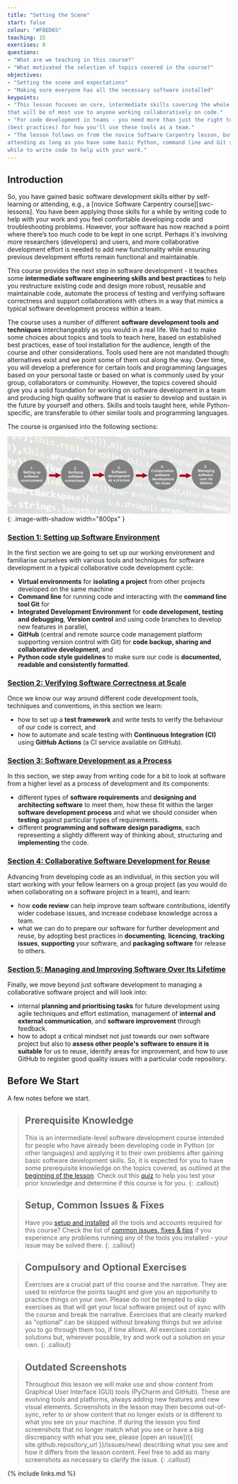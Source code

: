 ```yaml
---
title: "Setting the Scene"
start: false
colour: "#FBED65"
teaching: 15
exercises: 0
questions:
- "What are we teaching in this course?"
- "What motivated the selection of topics covered in the course?"
objectives:
- "Setting the scene and expectations"
- "Making sure everyone has all the necessary software installed"
keypoints:
- "This lesson focuses on core, intermediate skills covering the whole software development life-cycle
that will be of most use to anyone working collaboratively on code."
- "For code development in teams - you need more than just the right tools and languages. You need a strategy
(best practices) for how you'll use these tools as a team."
- "The lesson follows on from the novice Software Carpentry lesson, but this is not a prerequisite for
attending as long as you have some basic Python, command line and Git skills and you have been using them for a
while to write code to help with your work."
---
```


## Introduction
So, you have gained basic software development skills either by self-learning or attending,
e.g., a [novice Software Carpentry course][swc-lessons].
You have been applying those skills for a while by writing code to help with your work
and you feel comfortable developing code and troubleshooting problems.
However, your software has now reached a point where there’s too much code to be kept in one script.
Perhaps it's involving more researchers (developers) and users,
and more collaborative development effort is needed to add new functionality
while ensuring previous development efforts remain functional and maintainable.

This course provides the next step in software development -
it teaches some **intermediate software engineering skills and best practices**
to help you restructure existing code and design more robust,
reusable and maintainable code,
automate the process of testing and verifying software correctness
and support collaborations with others in a way that
mimics a typical software development process within a team.

The course uses a number of different **software development tools and techniques**
interchangeably as you would in a real life.
We had to make some choices about topics and tools to teach here,
based on established best practices,
ease of tool installation for the audience,
length of the course and other considerations.
Tools used here are not mandated though: 
alternatives exist and we point some of them out along the way.
Over time, you will develop a preference for certain tools and programming languages
based on your personal taste
or based on what is commonly used by your group, collaborators or community.
However, the topics covered should give you a solid foundation for working on software development
in a team and producing high quality software that is easier to develop
and sustain in the future by yourself and others.
Skills and tools taught here, while Python-specific,
are transferable to other similar tools and programming languages.

The course is organised into the following sections:

![Course overview diagram](../fig/course-overview.png){: .image-with-shadow width="800px" }

### [Section 1: Setting up Software Environment](../10-section1-intro/index.html)
In the first section we are going to set up our working environment
and familiarise ourselves with various tools and techniques for
software development in a typical collaborative code development cycle:

- **Virtual environments** for **isolating a project** from other projects developed on the same machine
- **Command line** for running code and interacting with the **command line tool Git** for
- **Integrated Development Environment** for **code development, testing and debugging**,
  **Version control** and using code branches to develop new features in parallel,
- **GitHub** (central and remote source code management platform supporting version control with Git)
  for **code backup, sharing and collaborative development**, and
- **Python code style guidelines** to make sure our code is
  **documented, readable and consistently formatted**.

### [Section 2: Verifying Software Correctness at Scale](../20-section2-intro/index.html)
Once we know our way around different code development tools, techniques and conventions,
in this section we learn:

- how to set up a **test framework** and write tests to verify the behaviour of our code is correct, and
- how to automate and scale testing with **Continuous Integration (CI)** using
  **GitHub Actions** (a CI service available on GitHub).

### [Section 3: Software Development as a Process](../30-section3-intro/index.html)
In this section, we step away from writing code for a bit
to look at software from a higher level as a process of development and its components:

- different types of **software requirements** and **designing and architecting software** to meet them,
  how these fit within the larger **software development process**
  and what we should consider when **testing** against particular types of requirements.
- different **programming and software design paradigms**,
  each representing a slightly different way of thinking about,
  structuring
  and **implementing** the code.

### [Section 4: Collaborative Software Development for Reuse](../40-section4-intro/index.html)
Advancing from developing code as an individual,
in this section you will start working with your fellow learners
on a group project (as you would do when collaborating on a software project in a team), and learn:

- how **code review** can help improve team software contributions,
  identify wider codebase issues, and increase codebase knowledge across a team.
- what we can do to prepare our software for further development and reuse,
  by adopting best practices in
  **documenting**,
  **licencing**,
  **tracking issues**,
  **supporting** your software,
  and **packaging software** for release to others.

### [Section 5: Managing and Improving Software Over Its Lifetime](../50-section5-intro/index.html)
Finally, we move beyond just software development to managing a collaborative software project and will look into:

- internal **planning and prioritising tasks** for future development
  using agile techniques and effort estimation,
  management of **internal and external communication**,
  and **software improvement** through feedback.
- how to adopt a critical mindset not just towards our own software project
  but also to **assess other people's software to ensure it is suitable** for us to reuse,
  identify areas for improvement,
  and how to use GitHub to register good quality issues with a particular code repository.

## Before We Start

A few notes before we start.

> ## Prerequisite Knowledge
> This is an intermediate-level software development course
> intended for people who have already been developing code in Python (or other languages)
> and applying it to their own problems after gaining basic software development skills.
> So, it is expected for you to have some prerequisite knowledge on the topics covered,
> as outlined at the [beginning of the lesson](../index.html#prerequisites).
> Check out this [quiz](../quiz/index.html) to help you test your prior knowledge
> and determine if this course is for you.
{: .callout}

> ## Setup, Common Issues & Fixes
> Have you [setup and installed](../setup.html) all the tools and accounts required for this course?
> Check the list of [common issues, fixes & tips](../common-issues/index.html)
> if you experience any problems running any of the tools you installed -
> your issue may be solved there.
{: .callout}

> ## Compulsory and Optional Exercises
> Exercises are a crucial part of this course and the narrative.
> They are used to reinforce the points taught
> and give you an opportunity to practice things on your own.
> Please do not be tempted to skip exercises
> as that will get your local software project out of sync with the course and break the narrative.
> Exercises that are clearly marked as "optional" can be skipped without breaking things
> but we advise you to go through them too, if time allows.
> All exercises contain solutions but, wherever possible, try and work out a solution on your own.
{: .callout}

> ## Outdated Screenshots
> Throughout this lesson we will make use and show content
> from Graphical User Interface (GUI) tools (PyCharm and GitHub).
> These are evolving tools and platforms, always adding new features and new visual elements.
> Screenshots in the lesson may then become out-of-sync,
> refer to or show content that no longer exists or is different to what you see on your machine.
> If during the lesson you find screenshots that no longer match what you see
> or have a big discrepancy with what you see,
> please [open an issue]({{ site.github.repository_url }}/issues/new) describing what you see
> and how it differs from the lesson content.
> Feel free to add as many screenshots as necessary to clarify the issue.
{: .callout}

{% include links.md %}
